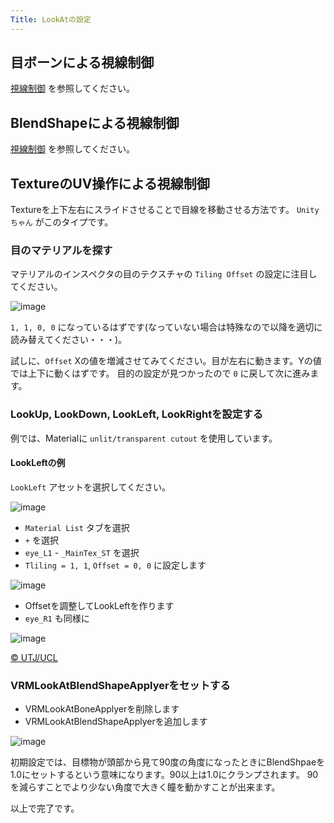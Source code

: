 ```yaml
---
Title: LookAtの設定
---
```


## 目ボーンによる視線制御

[視線制御](../../../../univrm/components/univrm_lookat)
を参照してください。

## BlendShapeによる視線制御
[視線制御](../../../../univrm/components/univrm_lookat)
を参照してください。

## TextureのUV操作による視線制御
Textureを上下左右にスライドさせることで目線を移動させる方法です。
`Unityちゃん` がこのタイプです。

### 目のマテリアルを探す

マテリアルのインスペクタの目のテクスチャの `Tiling Offset` の設定に注目してください。

![image](/images/wiki/material_tiling_offset.png)

`1, 1, 0, 0` になっているはずです(なっていない場合は特殊なので以降を適切に読み替えてください・・・)。

試しに、`Offset` Xの値を増減させてみてください。目が左右に動きます。Yの値では上下に動くはずです。
目的の設定が見つかったので `0` に戻して次に進みます。

### LookUp, LookDown, LookLeft, LookRightを設定する
例では、Materialに `unlit/transparent cutout` を使用しています。

#### LookLeftの例
`LookLeft` アセットを選択してください。

![image](/images/wiki/lookleft.png)

* `Material List` タブを選択
* `+` を選択
* `eye_L1` - `_MainTex_ST` を選択
* `Tliling = 1, 1`, `Offset = 0, 0` に設定します

![image](/images/wiki/tiling_offset_1100.png)

* Offsetを調整してLookLeftを作ります
* `eye_R1` も同様に

![image](/images/wiki/look_left.png)

[© UTJ/UCL](http://unity-chan.com/)

### VRMLookAtBlendShapeApplyerをセットする

* VRMLookAtBoneApplyerを削除します
* VRMLookAtBlendShapeApplyerを追加します

![image](/images/wiki/blendshape_applyer.png)

初期設定では、目標物が頭部から見て90度の角度になったときにBlendShpaeを1.0にセットするという意味になります。90以上は1.0にクランプされます。
90を減らすことでより少ない角度で大きく瞳を動かすことが出来ます。

以上で完了です。

